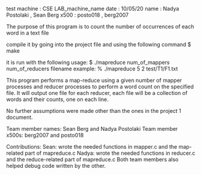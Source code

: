 test machine : CSE LAB_machine_name
date : 10/05/20
name : Nadya Postolaki , Sean Berg
x500 : posto018 , berg2007


The purpose of this program is to count the number of occurrences of each word in a text file

compile it by going into the project file and using the following command
$ make

it is run with the following usage:
$ ./mapreduce num_of_mappers num_of_reducers filename
example:
% ./mapreduce 5 2 test/T1/F1.txt

This program performs a map-reduce using a given number of mapper processes and reducer processes to perform a word count on the specified file. 
It will output one file for each reducer, each file will be a collection of words and their counts, one on each line.

No further assumptions were made other than the ones in the project 1 document.

Team member names: Sean Berg and Nadya Postolaki
Team member x500s: berg2007 and posto018

Contributions:
Sean: wrote the needed functions in mapper.c and the map-related part of mapreduce.c
Nadya: wrote the needed functions in reducer.c and the reduce-related part of mapreduce.c
Both team members also helped debug code written by the other.
